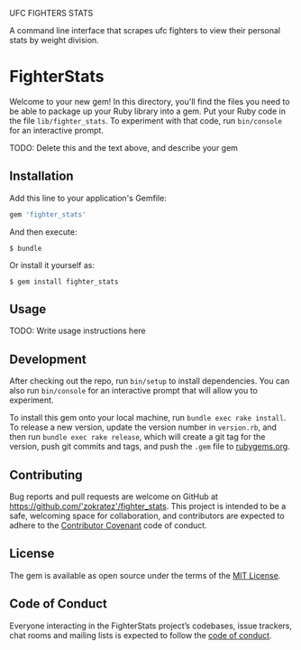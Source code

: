  
UFC FIGHTERS STATS

A command line interface that scrapes ufc fighters to view their personal stats by weight division.

# FighterStats

Welcome to your new gem! In this directory, you'll find the files you need to be able to package up your Ruby library into a gem. Put your Ruby code in the file `lib/fighter_stats`. To experiment with that code, run `bin/console` for an interactive prompt.

TODO: Delete this and the text above, and describe your gem

## Installation

Add this line to your application's Gemfile:

```ruby
gem 'fighter_stats'
```

And then execute:

    $ bundle

Or install it yourself as:

    $ gem install fighter_stats

## Usage

TODO: Write usage instructions here

## Development

After checking out the repo, run `bin/setup` to install dependencies. You can also run `bin/console` for an interactive prompt that will allow you to experiment.

To install this gem onto your local machine, run `bundle exec rake install`. To release a new version, update the version number in `version.rb`, and then run `bundle exec rake release`, which will create a git tag for the version, push git commits and tags, and push the `.gem` file to [rubygems.org](https://rubygems.org).

## Contributing

Bug reports and pull requests are welcome on GitHub at https://github.com/'zokratez'/fighter_stats. This project is intended to be a safe, welcoming space for collaboration, and contributors are expected to adhere to the [Contributor Covenant](http://contributor-covenant.org) code of conduct.

## License

The gem is available as open source under the terms of the [MIT License](https://opensource.org/licenses/MIT).

## Code of Conduct

Everyone interacting in the FighterStats project’s codebases, issue trackers, chat rooms and mailing lists is expected to follow the [code of conduct](https://github.com/'zokratez'/fighter_stats/blob/master/CODE_OF_CONDUCT.md).
